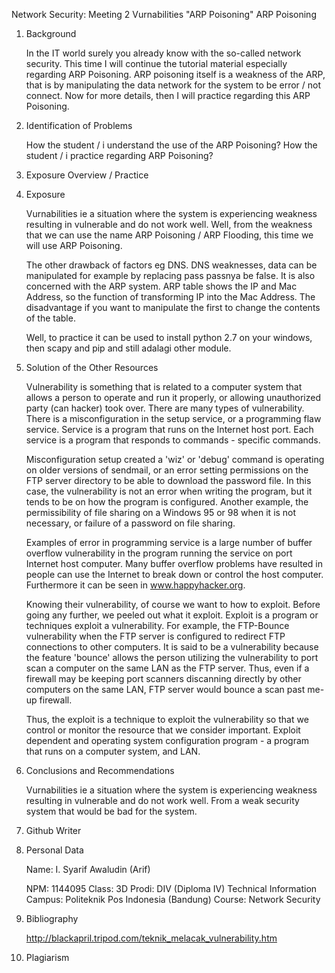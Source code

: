 Network Security: Meeting 2 Vurnabilities "ARP Poisoning"
ARP Poisoning

1. Background
 
     In the IT world surely you already know with the so-called network security. This time I will continue the tutorial material especially regarding ARP Poisoning. ARP poisoning itself is a weakness of the ARP, that is by manipulating the data network for the system to be error / not connect. Now for more details, then I will practice regarding this ARP Poisoning.

2. Identification of Problems

    How the student / i understand the use of the ARP Poisoning?
    How the student / i practice regarding ARP Poisoning?

3. Exposure Overview / Practice


4. Exposure

    Vurnabilities ie a situation where the system is experiencing weakness resulting in vulnerable and do not work well. Well, from the weakness that we can use the name ARP Poisoning / ARP Flooding, this time we will use ARP Poisoning.

     The other drawback of factors eg DNS. DNS weaknesses, data can be manipulated for example by replacing pass passnya be false. It is also concerned with the ARP system. ARP table shows the IP and Mac Address, so the function of transforming IP into the Mac Address. The disadvantage if you want to manipulate the first to change the contents of the table.

     Well, to practice it can be used to install python 2.7 on your windows, then scapy and pip and still adalagi other module.
     
5. Solution of the Other Resources

    Vulnerability is something that is related to a computer system that allows a person to operate and run it properly, or allowing unauthorized party (can hacker) took over. There are many types of vulnerability. There is a misconfiguration in the setup service, or a programming flaw service. Service is a program that runs on the Internet host port. Each service is a program that responds to commands - specific commands.
 
   Misconfiguration setup created a 'wiz' or 'debug' command is operating on older versions of sendmail, or an error setting permissions on the FTP server directory to be able to download the password file. In this case, the vulnerability is not an error when writing the program, but it tends to be on how the program is configured. Another example, the permissibility of file sharing on a Windows 95 or 98 when it is not necessary, or failure of a password on file sharing.

   Examples of error in programming service is a large number of buffer overflow vulnerability in the program running the service on port Internet host computer. Many buffer overflow problems have resulted in people can use the Internet to break down or control the host computer. Furthermore it can be seen in www.happyhacker.org.

    Knowing their vulnerability, of course we want to how to exploit. Before going any further, we peeled out what it exploit. Exploit is a program or techniques exploit a vulnerability. For example, the FTP-Bounce vulnerability when the FTP server is configured to redirect FTP connections to other computers. It is said to be a vulnerability because the feature 'bounce' allows the person utilizing the vulnerability to port scan a computer on the same LAN as the FTP server. Thus, even if a firewall may be keeping port scanners discanning directly by other computers on the same LAN, FTP server would bounce a scan past me-up firewall.

   Thus, the exploit is a technique to exploit the vulnerability so that we control or monitor the resource that we consider important. Exploit dependent and operating system configuration program - a program that runs on a computer system, and LAN.

6. Conclusions and Recommendations

      Vurnabilities ie a situation where the system is experiencing weakness resulting in vulnerable and do not work well. From a weak security system that would be bad for the system.

7. Github Writer


8. Personal Data

     
     Name: I. Syarif Awaludin (Arif)

     NPM: 1144095
     Class: 3D
     Prodi: DIV (Diploma IV) Technical Information
     Campus: Politeknik Pos Indonesia (Bandung)
     Course: Network Security



9. Bibliography

      http://blackapril.tripod.com/teknik_melacak_vulnerability.htm

10. Plagiarism
